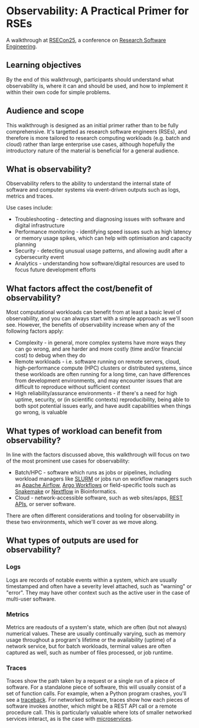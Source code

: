 # Observability: A Practical Primer for RSEs

A walkthrough at [RSECon25](https://rsecon25.society-rse.org/), a conference on [Research Software Engineering](https://society-rse.org/about/).

## Learning objectives

By the end of this walkthrough, participants should understand what observability is, where it can and should be used, and how to implement it within their own code for simple problems.

## Audience and scope

This walkthrough is designed as an initial primer rather than to be fully comprehensive. It's targetted as research software engineers (RSEs), and therefore is more tailored to research computing workloads (e.g. batch and cloud) rather than large enterprise use cases, although hopefully the introductory nature of the material is beneficial for a general audience.

## What is observability?

Observability refers to the ability to understand the internal state of software and computer systems via event-driven outputs such as logs, metrics and traces.

Use cases include:

- Troubleshooting - detecting and diagnosing issues with software and digital infrastructure
- Performance monitoring - identifying speed issues such as high latency or memory usage spikes, which can help with optimisation and capacity planning
- Security - detecting unusual usage patterns, and allowing audit after a cybersecurity event
- Analytics - understanding how software/digital resources are used to focus future development efforts

## What factors affect the cost/benefit of observability?

Most computational workloads can benefit from at least a basic level of observability, and you can always start with a simple approach as we'll soon see. However, the benefits of observability increase when any of the following factors apply:

- Complexity - in general, more complex systems have more ways they can go wrong, and are harder and more costly (time and/or financial cost) to debug when they do
- Remote workloads - i.e. software running on remote servers, cloud, high-performance compute (HPC) clusters or distributed systems, since these workloads are often running for a long time, can have differences from development environments, and may encounter issues that are difficult to reproduce without sufficient context
- High reliability/assurance environments - if there's a need for high uptime, security, or (in scientific contexts) reproducibility, being able to both spot potential issues early, and have audit capabilities when things go wrong, is valuable

## What types of workload can benefit from observability?

In line with the factors discussed above, this walkthrough will focus on two of the most prominent use cases for observability:

- Batch/HPC - software which runs as jobs or pipelines, including workload managers like [SLURM](https://slurm.schedmd.com/) or jobs run on workflow managers such as [Apache Airflow](https://airflow.apache.org/), [Argo Workflows](https://argoproj.github.io/workflows/) or field-specific tools such as [Snakemake](https://snakemake.readthedocs.io/en/stable/) or [Nextflow](https://www.nextflow.io/) in Bioinformatics.
- Cloud - network-accessible software, such as web sites/apps, [REST APIs](https://www.ibm.com/think/topics/rest-apis), or server software.

There are often different considerations and tooling for observability in these two environments, which we'll cover as we move along.

## What types of outputs are used for observability?

### Logs

Logs are records of notable events within a system, which are usually timestamped and often have a severity level attached, such as "warning" or "error". They may have other context such as the active user in the case of multi-user software.

### Metrics

Metrics are readouts of a system's state, which are often (but not always) numerical values. These are usually continually varying, such as memory usage throughout a program's lifetime or the availability (uptime) of a network service, but for batch workloads, terminal values are often captured as well, such as number of files processed, or job runtime.

### Traces

Traces show the path taken by a request or a single run of a piece of software. For a standalone piece of software, this will usually consist of a set of function calls. For example, when a Python program crashes, you'll see a [traceback](https://www.pythonmorsels.com/reading-tracebacks-in-python/). For networked software, traces show how each pieces of software invokes another, which might be a REST API call or a remote procedure call. This is particularly valuable where lots of smaller networked services interact, as is the case with [microservices](https://en.wikipedia.org/wiki/Microservices).
